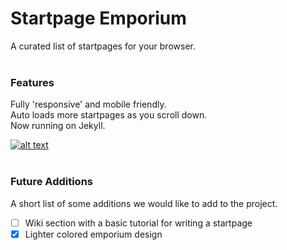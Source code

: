 # Startpage Emporium
A curated list of startpages for your browser.<br /><br />
### Features
Fully 'responsive' and mobile friendly.<br />Auto loads more startpages as you scroll down.<br />Now running on Jekyll.

[![alt text](http://0xe4.github.io/startpages/preview.jpg)](http://startpages.github.io/ "Startpage Emporium")
<br /><br />
### Future Additions
A short list of some additions we would like to add to the project.
- [ ] Wiki section with a basic tutorial for writing a startpage
- [X] Lighter colored emporium design
